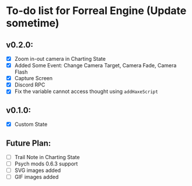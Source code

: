 # To-do list for Forreal Engine (Update sometime)
## v0.2.0:
- [X] Zoom in-out camera in Charting State
- [X] Added Some Event: Change Camera Target, Camera Fade, Camera Flash
- [X] Capture Screen
- [X] Discord RPC
- [X] Fix the variable cannot access thought using `addHaxeScript`

## v0.1.0:
- [X] Custom State

## Future Plan:
- [ ] Trail Note in Charting State
- [ ] Psych mods 0.6.3 support
- [ ] SVG images added
- [ ] GIF images added